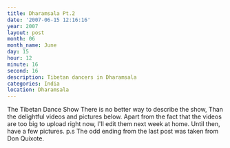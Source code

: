 ```yaml
---
title: Dharamsala Pt.2
date: '2007-06-15 12:16:16'
year: 2007
layout: post
month: 06
month_name: June
day: 15
hour: 12
minute: 16
second: 16
description: Tibetan dancers in Dharamsala
categories: India
location: Dharamsala
---
```

The Tibetan Dance Show There is no better way to describe the show, Than the delightful videos and pictures below. Apart from the fact that the videos are too big to upload right now, I'll edit them next week at home. Until then, have a few pictures. p.s The odd ending from the last post was taken from Don Quixote.


